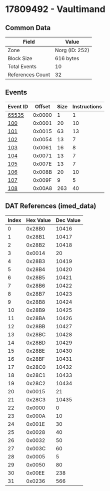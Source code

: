 # 17809492 - Vaultimand

## Common Data

| Field            | Value          |
|------------------|----------------|
| Zone             | Norg (ID: 252) |
| Block Size       | 616 bytes      |
| Total Events     | 10             |
| References Count | 32             |

## Events

| Event ID            | Offset   |   Size |   Instructions |
|---------------------|----------|--------|----------------|
| [65535](./65535.md) | 0x0000   |      1 |              1 |
| [100](./100.md)     | 0x0001   |     20 |             10 |
| [101](./101.md)     | 0x0015   |     63 |             13 |
| [102](./102.md)     | 0x0054   |     13 |              7 |
| [103](./103.md)     | 0x0061   |     16 |              8 |
| [104](./104.md)     | 0x0071   |     13 |              7 |
| [105](./105.md)     | 0x007E   |     13 |              7 |
| [106](./106.md)     | 0x008B   |     20 |             10 |
| [107](./107.md)     | 0x009F   |      9 |              5 |
| [108](./108.md)     | 0x00A8   |    263 |             40 |

## DAT References (imed_data)

|   Index | Hex Value   |   Dec Value |
|---------|-------------|-------------|
|       0 | 0x28B0      |       10416 |
|       1 | 0x28B1      |       10417 |
|       2 | 0x28B2      |       10418 |
|       3 | 0x0014      |          20 |
|       4 | 0x28B3      |       10419 |
|       5 | 0x28B4      |       10420 |
|       6 | 0x28B5      |       10421 |
|       7 | 0x28B6      |       10422 |
|       8 | 0x28B7      |       10423 |
|       9 | 0x28B8      |       10424 |
|      10 | 0x28B9      |       10425 |
|      11 | 0x28BA      |       10426 |
|      12 | 0x28BB      |       10427 |
|      13 | 0x28BC      |       10428 |
|      14 | 0x28BD      |       10429 |
|      15 | 0x28BE      |       10430 |
|      16 | 0x28BF      |       10431 |
|      17 | 0x28C0      |       10432 |
|      18 | 0x28C1      |       10433 |
|      19 | 0x28C2      |       10434 |
|      20 | 0x0015      |          21 |
|      21 | 0x28C3      |       10435 |
|      22 | 0x0000      |           0 |
|      23 | 0x000A      |          10 |
|      24 | 0x001E      |          30 |
|      25 | 0x0028      |          40 |
|      26 | 0x0032      |          50 |
|      27 | 0x003C      |          60 |
|      28 | 0x0005      |           5 |
|      29 | 0x0050      |          80 |
|      30 | 0x00EE      |         238 |
|      31 | 0x0236      |         566 |
